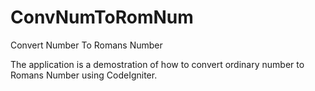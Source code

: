 # ConvNumToRomNum
Convert Number To Romans Number 

The application is a demostration of how to convert ordinary number to Romans Number using CodeIgniter.
